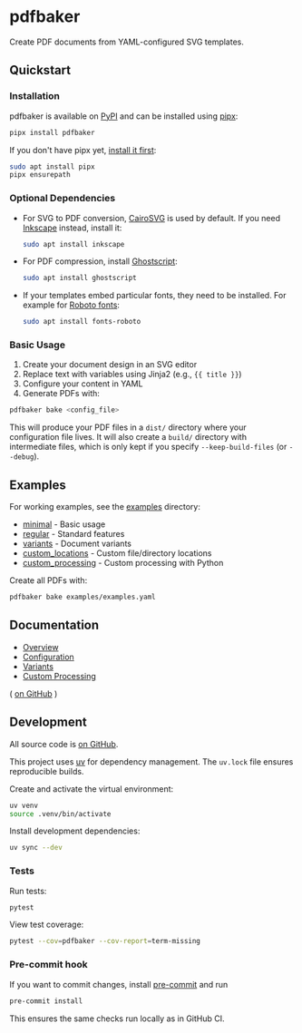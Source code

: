 # pdfbaker

Create PDF documents from YAML-configured SVG templates.

## Quickstart

### Installation

pdfbaker is available on [PyPI](https://pypi.org/project/pdfbaker/) and can be installed
using [pipx](https://github.com/pypa/pipx):

```bash
pipx install pdfbaker
```

If you don't have pipx yet,
[install it first](https://pipx.pypa.io/latest/installation/):

```bash
sudo apt install pipx
pipx ensurepath
```

### Optional Dependencies

- For SVG to PDF conversion, [CairoSVG](https://cairosvg.org/) is used by default. If
  you need [Inkscape](https://inkscape.org/) instead, install it:

  ```bash
  sudo apt install inkscape
  ```

- For PDF compression, install [Ghostscript](https://www.ghostscript.com/):

  ```bash
  sudo apt install ghostscript
  ```

- If your templates embed particular fonts, they need to be installed. For example for
  [Roboto fonts](https://fonts.google.com/specimen/Roboto):
  ```bash
  sudo apt install fonts-roboto
  ```

### Basic Usage

1. Create your document design in an SVG editor
2. Replace text with variables using Jinja2 (e.g., `{{ title }}`)
3. Configure your content in YAML
4. Generate PDFs with:

```bash
pdfbaker bake <config_file>
```

This will produce your PDF files in a `dist/` directory where your configuration file
lives. It will also create a `build/` directory with intermediate files, which is only
kept if you specify `--keep-build-files` (or `--debug`).

## Examples

For working examples, see the [examples](examples) directory:

- [minimal](examples/minimal) - Basic usage
- [regular](examples/regular) - Standard features
- [variants](examples/variants) - Document variants
- [custom_locations](examples/custom_locations) - Custom file/directory locations
- [custom_processing](examples/custom_processing) - Custom processing with Python

Create all PDFs with:

```bash
pdfbaker bake examples/examples.yaml
```

## Documentation

- [Overview](docs/overview.md)
- [Configuration](docs/configuration.md)
- [Variants](docs/variants.md)
- [Custom Processing](docs/custom_processing.md)

( [on GitHub](https://github.com/pythonnz/pdfbaker/tree/main/docs) )

## Development

All source code is [on GitHub](https://github.com/pythonnz/pdfbaker).

This project uses [uv](https://github.com/astral-sh/uv) for dependency management. The
`uv.lock` file ensures reproducible builds.

Create and activate the virtual environment:

```bash
uv venv
source .venv/bin/activate
```

Install development dependencies:

```bash
uv sync --dev
```

### Tests

Run tests:

```bash
pytest
```

View test coverage:

```bash
pytest --cov=pdfbaker --cov-report=term-missing
```

### Pre-commit hook

If you want to commit changes, install [pre-commit](https://pre-commit.com) and run

```bash
pre-commit install
```

This ensures the same checks run locally as in GitHub CI.
